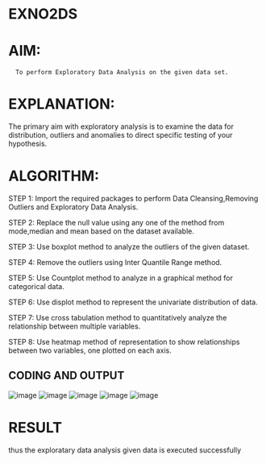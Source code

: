 # EXNO2DS
# AIM:
      To perform Exploratory Data Analysis on the given data set.
      
# EXPLANATION:
  The primary aim with exploratory analysis is to examine the data for distribution, outliers and anomalies to direct specific testing of your hypothesis.
  
# ALGORITHM:
STEP 1: Import the required packages to perform Data Cleansing,Removing Outliers and Exploratory Data Analysis.

STEP 2: Replace the null value using any one of the method from mode,median and mean based on the dataset available.

STEP 3: Use boxplot method to analyze the outliers of the given dataset.

STEP 4: Remove the outliers using Inter Quantile Range method.

STEP 5: Use Countplot method to analyze in a graphical method for categorical data.

STEP 6: Use displot method to represent the univariate distribution of data.

STEP 7: Use cross tabulation method to quantitatively analyze the relationship between multiple variables.

STEP 8: Use heatmap method of representation to show relationships between two variables, one plotted on each axis.

## CODING AND OUTPUT
![image](https://github.com/Saiguruchandran/EXNO2DS/assets/144870946/2608a6b5-ab74-468e-b67d-ed23b3438d8a)
![image](https://github.com/Saiguruchandran/EXNO2DS/assets/144870946/4ebfc8a5-5591-453c-9b6a-ecbf5a3f6978)
 ![image](https://github.com/Saiguruchandran/EXNO2DS/assets/144870946/abc16c92-d5bc-46ad-8932-ad5664858a97)
 ![image](https://github.com/Saiguruchandran/EXNO2DS/assets/144870946/3cf2c00c-e9e2-45f3-95e9-58718427a03c)
 ![image](https://github.com/Saiguruchandran/EXNO2DS/assets/144870946/402fec50-ccdc-40a5-89f6-07569838acc3)
     

# RESULT
thus the exploratary data analysis given data is executed successfully       
